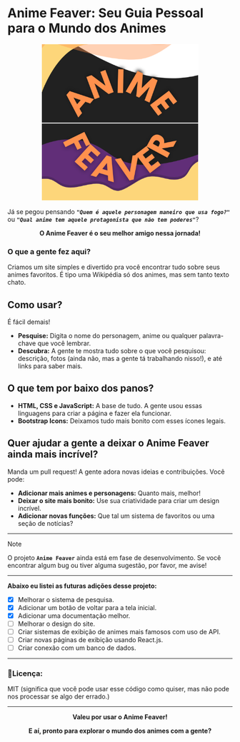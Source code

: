# Anime Feaver: Seu Guia Pessoal para o Mundo dos Animes

<div align="center">
  <img src="js/src/icons/icon-512X512.png" alt="iconlogo" width="350px" />
</div>

Já se pegou pensando **_`"Quem é aquele personagem maneiro que usa fogo?"`_** ou **_`"Qual anime tem aquele protagonista que não tem poderes"`_**?

<div align="center">
  <p><b>O Anime Feaver é o seu melhor amigo nessa jornada!</b></p>
</div>

### **O que a gente fez aqui?**

Criamos um site simples e divertido pra você encontrar tudo sobre seus animes favoritos. É tipo uma Wikipédia só dos animes, mas sem tanto texto chato.

## Como usar?

É fácil demais! 

* **Pesquise:** Digita o nome do personagem, anime ou qualquer palavra-chave que você lembrar.
* **Descubra:** A gente te mostra tudo sobre o que você pesquisou: descrição, fotos (ainda não, mas a gente tá trabalhando nisso!), e até links para saber mais.

## O que tem por baixo dos panos?

* **HTML, CSS e JavaScript:** A base de tudo. A gente usou essas linguagens para criar a página e fazer ela funcionar.
* **Bootstrap Icons:** Deixamos tudo mais bonito com esses ícones legais.

## Quer ajudar a gente a deixar o Anime Feaver ainda mais incrível?

Manda um pull request! A gente adora novas ideias e contribuições. Você pode:

* **Adicionar mais animes e personagens:** Quanto mais, melhor!
* **Deixar o site mais bonito:** Use sua criatividade para criar um design incrível.
* **Adicionar novas funções:** Que tal um sistema de favoritos ou uma seção de notícias?

---

> [!NOTE]
> O projeto **`Anime Feaver`** ainda está em fase de desenvolvimento. Se você encontrar algum bug ou tiver alguma sugestão, por favor, me avise!

---

**Abaixo eu listei as futuras adições desse projeto:**

- [x] Melhorar o sistema de pesquisa.
- [x] Adicionar um botão de voltar para a tela inicial.
- [x] Adicionar uma documentação melhor.
- [ ] Melhorar o design do site.
- [ ] Criar sistemas de exibição de animes mais famosos com uso de API.
- [ ] Criar novas páginas de exibição usando React.js.
- [ ] Criar conexão com um banco de dados.

---

### **📑Licença:**

MIT (significa que você pode usar esse código como quiser, mas não pode nos processar se algo der errado.)

---

<div align="center">
  <p><b>Valeu por usar o Anime Feaver!</b></p>
  <p><b>E aí, pronto para explorar o mundo dos animes com a gente?</b></p>
</div>
